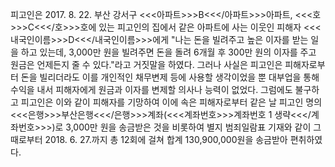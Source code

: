 피고인은 2017. 8. 22. 부산 강서구 <<<아파트>>>B<<</아파트>>>아파트, <<<호>>>C<<</호>>>호에 있는 피고인의 집에서 같은 아파트에 사는 이웃인 피해자 <<<내국인이름>>>D<<</내국인이름>>>에게 "나는 돈을 빌려주고 높은 이자를 받는 일을 하고 있는데, 3,000만 원을 빌려주면 돈을 돌려 6개월 후 300만 원의 이자를 주고 원금은 언제든지 줄 수 있다."라고 거짓말을 하였다.
그러나 사실은 피고인은 피해자로부터 돈을 빌리더라도 이를 개인적인 채무변제 등에 사용할 생각이었을 뿐 대부업을 통해 수익을 내서 피해자에게 원금과 이자를 변제할 의사나 능력이 없었다.
그럼에도 불구하고 피고인은 이와 같이 피해자를 기망하여 이에 속은 피해자로부터 같은 날 피고인 명의 <<<은행>>>부산은행<<</은행>>>계좌(<<<계좌번호>>>계좌번호 1 생략<<</계좌번호>>>)로 3,000만 원을 송금받은 것을 비롯하여 별지 범죄일람표 기재와 같이 그때로부터 2018. 6. 27.까지 총 12회에 걸쳐 합계 130,900,000원을 송금받아 편취하였다.